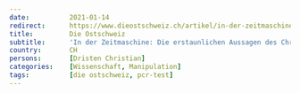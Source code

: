 ```yaml
---
date:          2021-01-14
redirect:      https://www.dieostschweiz.ch/artikel/in-der-zeitmaschine-die-erstaunlichen-aussagen-des-christian-drosten-NYKlKYl
title:         Die Ostschweiz
subtitle:      'In der Zeitmaschine: Die erstaunlichen Aussagen des Christian Drosten'
country:       CH
persons:       [Dristen Christian]
categories:    [Wissenschaft, Manipulation]
tags:          [die ostschweiz, pcr-test]
---
```

